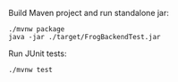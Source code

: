 Build Maven project and run standalone jar:
```
./mvnw package
java -jar ./target/FrogBackendTest.jar
```
Run JUnit tests:
```
./mvnw test
```